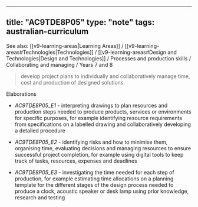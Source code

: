 
---
title: "AC9TDE8P05"
type: "note"
tags: australian-curriculum
---

See also: [[v9-learning-areas|Learning Areas]] / [[v9-learning-areas#Technologies|Technologies]] / [[v9-learning-areas#Design and Technologies|Design and Technologies]] / Processes and production skills / Collaborating and managing / Years 7 and 8

> develop project plans to individually and collaboratively manage time, cost and production of designed solutions

Elaborations


- _AC9TDE8P05_E1_ - interpreting drawings to plan resources and production steps needed to produce products, services or environments for specific purposes, for example identifying resource requirements from specifications on a labelled drawing and collaboratively developing a detailed procedure

- _AC9TDE8P05_E2_ - identifying risks and how to minimise them, organising time, evaluating decisions and managing resources to ensure successful project completion, for example using digital tools to keep track of tasks, resources, expenses and deadlines

- _AC9TDE8P05_E3_ - investigating the time needed for each step of production, for example estimating time allocations on a planning template for the different stages of the design process needed to produce a clock, acoustic speaker or desk lamp using prior knowledge, research and testing

[//begin]: # "Autogenerated link references for markdown compatibility"
[v9-learning-areas]: ..%2Fv9-learning-areas "Learning Areas"
[//end]: # "Autogenerated link references" 
